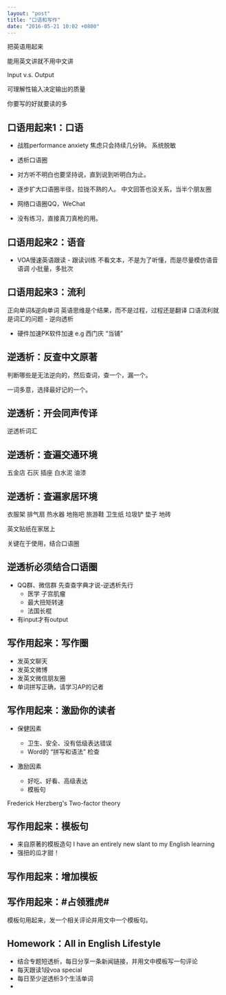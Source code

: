 ```yaml
---
layout: "post"
title: "口语和写作"
date: "2016-05-21 10:02 +0800"
---
```

把英语用起来

能用英文讲就不用中文讲

Input v.s. Output

可理解性输入决定输出的质量

你要写的好就要读的多


## 口语用起来1：口语
* 战胜performance anxiety
  焦虑只会持续几分钟。
  系统脱敏

* 透析口语圈
 * 对方听不明白也要坚持说，直到说到听明白为止。
 * 逐步扩大口语圈半径，拉拢不熟的人。
   中文回答也没关系，当半个朋友圈
 * 网络口语圈QQ，WeChat


* 没有练习，直接真刀真枪的用。

## 口语用起来2：语音
* VOA慢速英语跟读 - 跟读训练
  不看文本，不是为了听懂，而是尽量模仿语音语调
  小批量，多批次

## 口语用起来3：流利

正向单词&逆向单词
英语思维是个结果，而不是过程，过程还是翻译
口语流利就是词汇的问题 - 逆向透析
* 硬件加速PK软件加速
 e.g 西门庆 “当铺”

## 逆透析：反查中文原著

判断哪些是无法逆向的，然后查词，查一个，漏一个。

一词多意，选择最好记的一个。

## 逆透析：开会同声传译
逆透析词汇

## 逆透析：查遍交通环境
五金店
石灰
插座
白水泥
油漆

## 逆透析：查遍家居环境
衣服架
排气扇
热水器
地拖吧
旅游鞋
卫生纸
垃圾铲
垫子
地砖

英文贴纸在家居上

关键在于使用，结合口语圈

## 逆透析必须结合口语圈
* QQ群、微信群
  先查查字典才说-逆透析先行
  * 医学 子宫肌瘤
  * 最大扭矩转速
  * 法国长棍
* 有input才有output

## 写作用起来：写作圈
* 发英文聊天
* 发英文微博
* 发英文微信朋友圈
* 单词拼写正确，请学习AP的记者


## 写作用起来：激励你的读者
* 保健因素
  * 卫生、安全、没有低级表达错误
  * Word的 “拼写和语法” 检查

* 激励因素
  * 好吃、好看、高级表达
  * 模板句

Frederick Herzberg's
Two-factor theory

## 写作用起来：模板句
* 来自原著的模板造句
  I have an entirely new slant to my English learning
* 强扭的瓜才甜！

## 写作用起来：增加模板

## 写作用起来：#占领雅虎#
模板句用起来，发一个相关评论并用文中一个模板句。

## Homework：All in English Lifestyle
* 结合专题短透析，每日分享一条新闻链接，并用文中模板写一句评论
* 每天跟读1段voa special
* 每日至少逆透析3个生活单词
*
